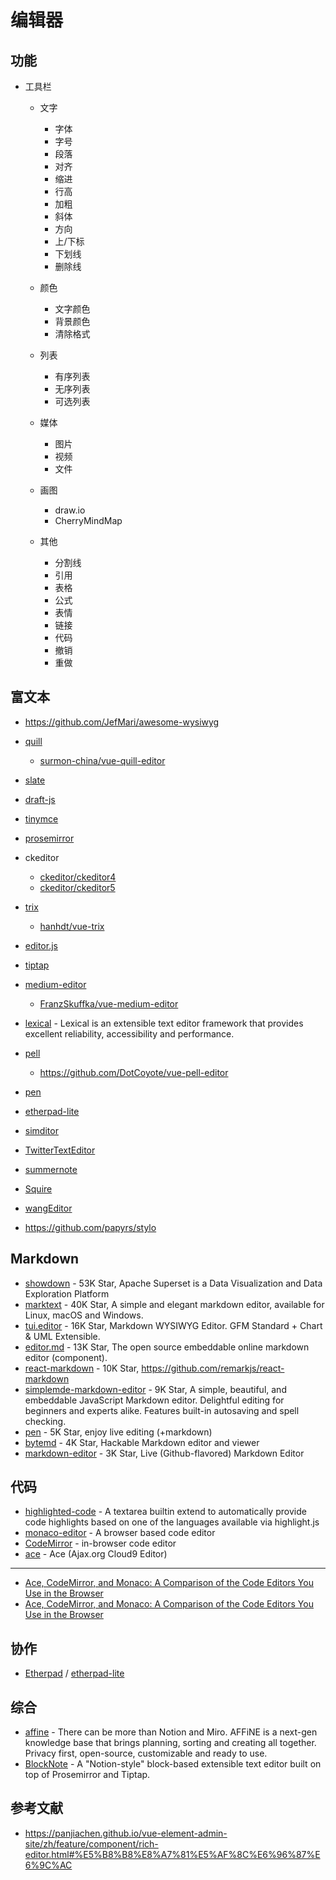 # 编辑器

## 功能

- 工具栏

    - 文字

        - 字体
        - 字号
        - 段落
        - 对齐
        - 缩进
        - 行高
        - 加粗
        - 斜体
        - 方向
        - 上/下标
        - 下划线
        - 删除线
    
    - 颜色

        - 文字颜色
        - 背景颜色
        - 清除格式

    - 列表

        - 有序列表
        - 无序列表
        - 可选列表
    
    - 媒体

        - 图片
        - 视频
        - 文件

    - 画图

        - draw.io
        - CherryMindMap

    - 其他

        - 分割线
        - 引用
        - 表格
        - 公式
        - 表情
        - 链接
        - 代码
        - 撤销
        - 重做

## 富文本

- https://github.com/JefMari/awesome-wysiwyg
- [quill](https://github.com/quilljs/quill)

    - [surmon-china/vue-quill-editor](https://github.com/surmon-china/vue-quill-editor)

- [slate](https://github.com/ianstormtaylor/slate)
- [draft-js](https://github.com/facebook/draft-js)
- [tinymce](https://github.com/tinymce/tinymce)
- [prosemirror](https://github.com/ProseMirror/prosemirror)
- ckeditor

    - [ckeditor/ckeditor4](https://github.com/ckeditor/ckeditor4)
    - [ckeditor/ckeditor5](https://github.com/ckeditor/ckeditor5)

- [trix](https://github.com/basecamp/trix)

    - [hanhdt/vue-trix](https://github.com/hanhdt/vue-trix)

- [editor.js](https://github.com/codex-team/editor.js)
- [tiptap](https://github.com/ueberdosis/tiptap)
- [medium-editor](https://github.com/yabwe/medium-editor)

    - [FranzSkuffka/vue-medium-editor](https://github.com/FranzSkuffka/vue-medium-editor)

- [lexical](https://github.com/facebook/lexical) - Lexical is an extensible text editor framework that provides excellent reliability, accessibility and performance.
- [pell](https://github.com/jaredreich/pell)

    - https://github.com/DotCoyote/vue-pell-editor

- [pen](https://github.com/sofish/pen)
- [etherpad-lite](https://github.com/ether/etherpad-lite)
- [simditor](https://github.com/mycolorway/simditor)
- [TwitterTextEditor](https://github.com/twitter/TwitterTextEditor)
- [summernote](https://github.com/summernote/summernote)
- [Squire](https://github.com/neilj/Squire)
- [wangEditor](https://github.com/wangeditor-team/wangEditor)
- https://github.com/papyrs/stylo

## Markdown

- [showdown](https://github.com/showdownjs/showdown) - 53K Star, Apache Superset is a Data Visualization and Data Exploration Platform
- [marktext](https://github.com/marktext/marktext) - 40K Star, A simple and elegant markdown editor, available for Linux, macOS and Windows.
- [tui.editor](https://github.com/nhn/tui.editor) -  16K Star, Markdown WYSIWYG Editor. GFM Standard + Chart & UML Extensible.
- [editor.md](https://github.com/pandao/editor.md) - 13K Star, The open source embeddable online markdown editor (component).
- [react-markdown](https://github.com/remarkjs/react-markdown) - 10K Star, https://github.com/remarkjs/react-markdown
- [simplemde-markdown-editor](https://github.com/sparksuite/simplemde-markdown-editor) - 9K Star, A simple, beautiful, and embeddable JavaScript Markdown editor. Delightful editing for beginners and experts alike. Features built-in autosaving and spell checking.
- [pen](https://github.com/sofish/pen) - 5K Star, enjoy live editing (+markdown)
- [bytemd](https://github.com/bytedance/bytemd) - 4K Star, Hackable Markdown editor and viewer
- [markdown-editor](https://github.com/jbt/markdown-editor) - 3K Star, Live (Github-flavored) Markdown Editor

## 代码

- [highlighted-code](https://github.com/WebReflection/highlighted-code) - A textarea builtin extend to automatically provide code highlights based on one of the languages available via highlight.js
- [monaco-editor](https://github.com/microsoft/monaco-editor) - A browser based code editor
- [CodeMirror](https://github.com/codemirror/CodeMirror) - in-browser code editor
- [ace](https://github.com/ajaxorg/ace) - Ace (Ajax.org Cloud9 Editor)

---

- [Ace, CodeMirror, and Monaco: A Comparison of the Code Editors You Use in the Browser](https://blog.replit.com/code-editors)
- [Ace, CodeMirror, and Monaco: A Comparison of the Code Editors You Use in the Browser](https://www.reddit.com/r/javascript/comments/s1e55h/ace_codemirror_and_monaco_a_comparison_of_the/)

## 协作

- [Etherpad](https://etherpad.org/) / [etherpad-lite](https://github.com/ether/etherpad-lite)

## 综合

- [affine](https://github.com/toeverything/affine) - There can be more than Notion and Miro. AFFiNE is a next-gen knowledge base that brings planning, sorting and creating all together. Privacy first, open-source, customizable and ready to use.
- [BlockNote](https://github.com/TypeCellOS/BlockNote) - A "Notion-style" block-based extensible text editor built on top of Prosemirror and Tiptap.

## 参考文献

- https://panjiachen.github.io/vue-element-admin-site/zh/feature/component/rich-editor.html#%E5%B8%B8%E8%A7%81%E5%AF%8C%E6%96%87%E6%9C%AC
